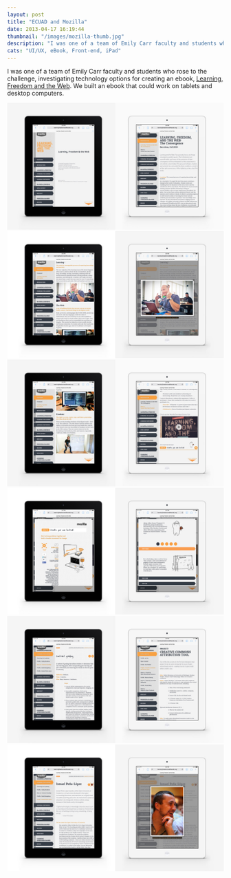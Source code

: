 ```yaml
---
layout: post
title: "ECUAD and Mozilla"
date: 2013-04-17 16:19:44
thumbnail: "/images/mozilla-thumb.jpg"
description: "I was one of a team of Emily Carr faculty and students who rose to the challenge, investigating technology options for creating an ebook, Learning, Freedom and the Web."
cats: "UI/UX, eBook, Front-end, iPad"
---
```

<p class="work-content">I was one of a team of Emily Carr faculty and students who rose to the challenge, investigating technology options for creating an ebook, <a href="http://learningfreedomandtheweb.org/" title="Mozilla's Learning, Freedom, and the Web">Learning, Freedom and the Web</a>. We built an ebook that could work on tablets and desktop computers.</p>

<img src="/images/mozilla-1.jpg" alt="Landing Screen" />
<img src="/images/mozilla-2.jpg" alt="Follow Focus Nav" />
<img src="/images/mozilla-3.jpg" alt="/images Lightbox For A Closer Look." />
<img src="/images/mozilla-4.jpg" alt="Sample of Chapter Titles, Lead Paragraphs, Section Markers" />
<img src="/images/mozilla-5.jpg" alt="Profiles marked with icons and Avatars." />
<img src="/images/mozilla-6.jpg" alt="How the reader will know they have reached an nteractive How-to Articles." />